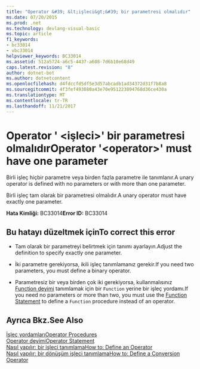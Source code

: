 ```yaml
---
title: "Operator &#39; &lt;işleci&gt;&#39; bir parametresi olmalıdır"
ms.date: 07/20/2015
ms.prod: .net
ms.technology: devlang-visual-basic
ms.topic: article
f1_keywords:
- bc33014
- vbc33014
helpviewer_keywords: BC33014
ms.assetid: 512a5724-a6c5-4437-a608-7d6b10e68d49
caps.latest.revision: "8"
author: dotnet-bot
ms.author: dotnetcontent
ms.openlocfilehash: d4fdccfd5df5e3d57abcadb1ad34372d31f7b8a8
ms.sourcegitcommit: 4f3fef493080a43e70e951223894768d36ce430a
ms.translationtype: MT
ms.contentlocale: tr-TR
ms.lasthandoff: 11/21/2017
---
```

# <a name="operator-39ltoperatorgt39-must-have-one-parameter"></a><span data-ttu-id="29f8c-102">Operator &#39; &lt;işleci&gt;&#39; bir parametresi olmalıdır</span><span class="sxs-lookup"><span data-stu-id="29f8c-102">Operator &#39;&lt;operator&gt;&#39; must have one parameter</span></span>
<span data-ttu-id="29f8c-103">Birli işleç hiçbir parametre veya birden fazla parametre ile tanımlanır.</span><span class="sxs-lookup"><span data-stu-id="29f8c-103">A unary operator is defined with no parameters or with more than one parameter.</span></span>  
  
 <span data-ttu-id="29f8c-104">Birli işleç tam olarak bir parametresi olmalıdır.</span><span class="sxs-lookup"><span data-stu-id="29f8c-104">A unary operator must have exactly one parameter.</span></span>  
  
 <span data-ttu-id="29f8c-105">**Hata Kimliği:** BC33014</span><span class="sxs-lookup"><span data-stu-id="29f8c-105">**Error ID:** BC33014</span></span>  
  
## <a name="to-correct-this-error"></a><span data-ttu-id="29f8c-106">Bu hatayı düzeltmek için</span><span class="sxs-lookup"><span data-stu-id="29f8c-106">To correct this error</span></span>  
  
-   <span data-ttu-id="29f8c-107">Tam olarak bir parametreyi belirtmek için tanımı ayarlayın.</span><span class="sxs-lookup"><span data-stu-id="29f8c-107">Adjust the definition to specify exactly one parameter.</span></span>  
  
-   <span data-ttu-id="29f8c-108">İki parametre gerekiyorsa, ikili işleç tanımlamanız gerekir.</span><span class="sxs-lookup"><span data-stu-id="29f8c-108">If you need two parameters, you must define a binary operator.</span></span>  
  
-   <span data-ttu-id="29f8c-109">Parametresiz bir veya birden çok iki gerekiyorsa, kullanmalısınız [Function deyimi](../../visual-basic/language-reference/statements/function-statement.md) tanımlamak için bir `Function` yerine bir işleç yordamı.</span><span class="sxs-lookup"><span data-stu-id="29f8c-109">If you need no parameters or more than two, you must use the [Function Statement](../../visual-basic/language-reference/statements/function-statement.md) to define a `Function` procedure instead of an operator.</span></span>  
  
## <a name="see-also"></a><span data-ttu-id="29f8c-110">Ayrıca Bkz.</span><span class="sxs-lookup"><span data-stu-id="29f8c-110">See Also</span></span>  
 [<span data-ttu-id="29f8c-111">İşleç yordamları</span><span class="sxs-lookup"><span data-stu-id="29f8c-111">Operator Procedures</span></span>](../../visual-basic/programming-guide/language-features/procedures/operator-procedures.md)  
 [<span data-ttu-id="29f8c-112">Operator deyimi</span><span class="sxs-lookup"><span data-stu-id="29f8c-112">Operator Statement</span></span>](../../visual-basic/language-reference/statements/operator-statement.md)  
 [<span data-ttu-id="29f8c-113">Nasıl yapılır: bir işleci tanımlama</span><span class="sxs-lookup"><span data-stu-id="29f8c-113">How to: Define an Operator</span></span>](../../visual-basic/programming-guide/language-features/procedures/how-to-define-an-operator.md)  
 [<span data-ttu-id="29f8c-114">Nasıl yapılır: bir dönüşüm işleci tanımlama</span><span class="sxs-lookup"><span data-stu-id="29f8c-114">How to: Define a Conversion Operator</span></span>](../../visual-basic/programming-guide/language-features/procedures/how-to-define-a-conversion-operator.md)
